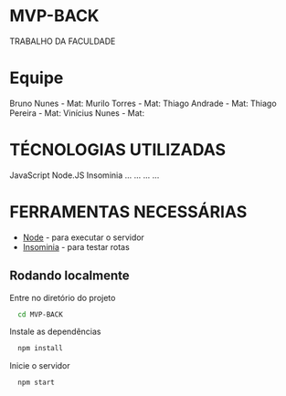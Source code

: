 # MVP-BACK
TRABALHO DA FACULDADE

# Equipe
  Bruno Nunes      -   Mat: 
  Murilo Torres    -   Mat: 
  Thiago Andrade   -   Mat: 
  Thiago Pereira   -   Mat: 
  Vinícius Nunes   -   Mat: 

# TÉCNOLOGIAS UTILIZADAS
  JavaScript
  Node.JS
  Insominia
  ...
  ...
  ...
  ...



# FERRAMENTAS NECESSÁRIAS
* [Node](https://nodejs.org/pt) - para executar o servidor
* [Insominia](https://insomnia.rest/download) - para testar rotas

## Rodando localmente

Entre no diretório do projeto

```bash
  cd MVP-BACK
```

Instale as dependências

```bash
  npm install
```

Inicie o servidor

```bash
  npm start
```
